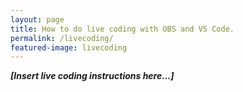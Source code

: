 ```yaml
---
layout: page
title: How to do live coding with OBS and VS Code.
permalink: /livecoding/
featured-image: livecoding
---
```


***[Insert live coding instructions here...]***
